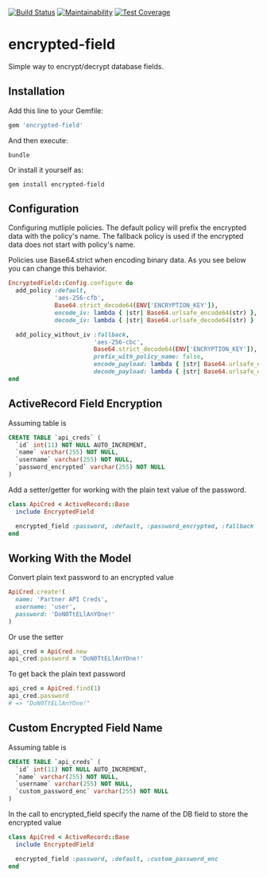 [![Build Status](https://travis-ci.com/dougyouch/encrypted-field.svg?branch=master)](https://travis-ci.com/dougyouch/encrypted-field)
[![Maintainability](https://api.codeclimate.com/v1/badges/a11c2a2109f99622d677/maintainability)](https://codeclimate.com/github/dougyouch/encrypted-field/maintainability)
[![Test Coverage](https://api.codeclimate.com/v1/badges/a11c2a2109f99622d677/test_coverage)](https://codeclimate.com/github/dougyouch/encrypted-field/test_coverage)

# encrypted-field

Simple way to encrypt/decrypt database fields.

## Installation

Add this line to your Gemfile:
```ruby
gem 'encrypted-field'
```

And then execute:
```console
bundle
```

Or install it yourself as:
```console
gem install encrypted-field
```

## Configuration

Configuring mutliple policies. The default policy will prefix the encrypted data with the policy's name.  The fallback policy is used if the encrypted data does not start with policy's name.

Policies use Base64.strict when encoding binary data.  As you see below you can change this behavior.
```ruby
EncryptedField::Config.configure do
  add_policy :default,
             'aes-256-cfb',
             Base64.strict_decode64(ENV['ENCRYPTION_KEY']),
             encode_iv: lambda { |str| Base64.urlsafe_encode64(str) },
             decode_iv: lambda { |str| Base64.urlsafe_decode64(str) }

  add_policy_without_iv :fallback,
                        'aes-256-cbc',
                        Base64.strict_decode64(ENV['ENCRYPTION_KEY']),
                        prefix_with_policy_name: false,
                        encode_payload: lambda { |str| Base64.urlsafe_encode64(str) },
                        decode_payload: lambda { |str| Base64.urlsafe_decode64(str) }
end
```

## ActiveRecord Field Encryption

Assuming table is
```sql
CREATE TABLE `api_creds` (
  `id` int(11) NOT NULL AUTO_INCREMENT,
  `name` varchar(255) NOT NULL,
  `username` varchar(255) NOT NULL,
  `password_encrypted` varchar(255) NOT NULL
)
```

Add a setter/getter for working with the plain text value of the password.
```ruby
class ApiCred < ActiveRecord::Base
  include EncryptedField

  encrypted_field :password, :default, :password_encrypted, :fallback
end
```

## Working With the Model

Convert plain text password to an encrypted value
```ruby
ApiCred.create!(
  name: 'Partner API Creds',
  username: 'user',
  password: 'DoN0TtELlAnYOne!'
)
```

Or use the setter
```ruby
api_cred = ApiCred.new
api_cred.password = 'DoN0TtELlAnYOne!'
```

To get back the plain text password
```ruby
api_cred = ApiCred.find(1)
api_cred.password
# => "DoN0TtELlAnYOne!"
```

## Custom Encrypted Field Name

Assuming table is
```sql
CREATE TABLE `api_creds` (
  `id` int(11) NOT NULL AUTO_INCREMENT,
  `name` varchar(255) NOT NULL,
  `username` varchar(255) NOT NULL,
  `custom_password_enc` varchar(255) NOT NULL
)
```

In the call to encrypted_field specify the name of the DB field to store the encrypted value
```ruby
class ApiCred < ActiveRecord::Base
  include EncryptedField

  encrypted_field :password, :default, :custom_password_enc
end
```

